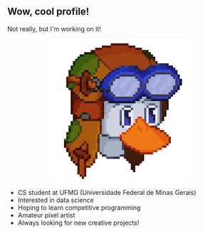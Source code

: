 ## Wow, cool profile!

Not really, but I'm working on it!

<p align="center">
  <img src="https://github.com/matp30/matp30/blob/38f728673d89795da8fd38782b738718d8b61616/ProfileImage.png" />
</p>


- CS student at UFMG (Universidade Federal de Minas Gerais)
- Interested in data science
- Hoping to learn competitive programming
- Amateur pixel artist
- Always looking for new creative projects!
